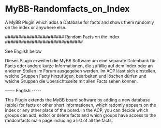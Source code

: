 # MyBB-Randomfacts_on_Index
A MyBB Plugin which adds a Database for facts and shows them randomly on the index or anywhere else.


###################### Random Facts on the Index #############################

See English below

Dieses Plugin erweitert die MyBB Software um eine separate Datenbank für Facts oder andere kurze Informationen, 
die zufällig auf dem Index oder an anderen Stellen im Forum ausgegeben werden. 
Im ACP lässt sich einstellen, welche Gruppen Facts hinzufügen, bearbeiten und löschen dürfen und welche Gruppen die Übersichtsseite mit allen Facts sehen können.



----- English -----

This Plugin extends the MyBB board software by adding a new database (table) for facts or other short informationen, which radomly appears on the index or any other place of the board. 
In the ACP, you can decide which groups can add, editor or delete facts and which groups have access to the randomfacts main page including a list of all the facts.


